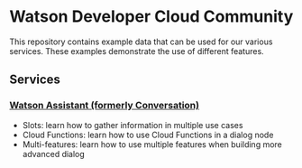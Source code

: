 # Watson Developer Cloud Community
This repository contains example data that can be used for our various services. These examples demonstrate the use of different features. 

## Services
### [Watson Assistant (formerly Conversation)](conversation) 
- Slots: learn how to gather information in multiple use cases
- Cloud Functions: learn how to use Cloud Functions in a dialog node
- Multi-features: learn how to use multiple features when building more advanced dialog
